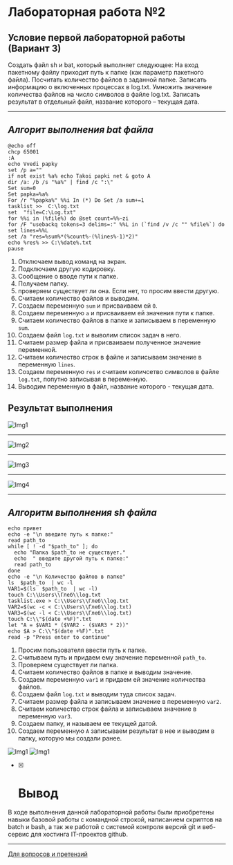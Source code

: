# Лабораторная работа №2
## Условие первой лабораторной работы (Вариант 3)
Создать файл sh и bat, который выполняет следующее:
На вход пакетному файлу приходит путь к папке (как параметр пакетного файла). Посчитать количество файлов в заданной папке. Записать информацию о включенных процессах в log.txt. Умножить значение количества файлов на число символов в файле log.txt. Записать результат в отдельный файл, название которого – текущая дата.
___
##  *Алгорит выполнения bat файла*
```
@echo off
chcp 65001
:A
echo Vvedi papky
set /p a="" 
if not exist %a% echo Takoi papki net & goto A
dir /a: /b /s "%a%" | find /c ":\"
Set sum=0
Set papka=%a% 
For /r "%papka%" %%i In (*) Do Set /a sum+=1
tasklist >>  C:\log.txt
set  "file=C:\Log.txt"
for %%i in (%file%) do @set count=%%~zi
for /F "usebackq tokens=3 delims=:" %%L in (`find /v /c "" %file%`) do set lines=%%L
set /a "res=%sum%*(%count%-(%lines%-1)*2)"
echo %res% >> C:\%date%.txt
pause
```
1. Отключаем вывод команд на экран.
2. Подключаем другую кодировку.
3. Сообщение о вводе пути к папке.
4. Получаем папку.
5. проверяем существует ли она. Если нет, то просим ввести другую.
6. Считаем количество файлов и выводим.
7. Создаем переменную `sum` и присваиваем ей `0`.
8. Создаем переменную `a` и присваиваем ей значения пути к папке.
9. Считаем количество файлов в папке и записываем в переменную `sum`.
10. Создаем файл `log.txt` и выволим список задач в него.
11. Считаем размер файла и присваиваем полученное значение переменной.
12. Считаем количество строк в файле и записываем значение в переменную `lines`.
13. Создаем переменную `res` и считаем количсетво символов в файле `log.txt`, попутно записывая в переменную.
14. Выводим переменную в файл, название которого - текущая дата.
    
## Результат выполнения
![Img1](https://github.com/iis-32170x/RPIIS/blob/Войшнис_Г/Images/a1.png)
___
![Img2](https://github.com/iis-32170x/RPIIS/blob/Войшнис_Г/Images/a2.png)
___
![Img3](https://github.com/iis-32170x/RPIIS/blob/Войшнис_Г/Images/a3.png)
___
![Img4](https://github.com/iis-32170x/RPIIS/blob/Войшнис_Г/Images/a4.png)
___

##  *Алгоритм выполнения sh файла*
```
echo привет
echo -e "\n введите путь к папке:"
read path_to
while [ ! -d "$path_to" ]; do
  echo "Папка $path_to не существует."
  echo  " введите другой путь к папке:"
  read path_to
done
echo -e "\n Количество файлов в папке"
ls  $path_to  | wc -l
VAR1=$(ls  $path_to  | wc -l)
touch C:\\Users\\Глеб\\log.txt
tasklist.exe > C:\\Users\\Глеб\\log.txt 
VAR2=$(wc -c < C:\\Users\\Глеб\\log.txt)
VAR3=$(wc -l < C:\\Users\\Глеб\\log.txt)
touch C:\\"$(date +%F)".txt
let "A = $VAR1 * ($VAR2 - ($VAR3 * 2))"
echo $A > C:\\"$(date +%F)".txt
read -p "Press enter to continue"
```
1. Просим пользователя ввести путь к папке.
2. Считываем путь и придаем ему значение переменной `path_to`.
3. Проверяем существует ли папка.
4. Считаем количество файлов в папке и выводим значение.
5. Создаем переменную `var1` и придаем ей значение количества файлов.
6. Создаем файл `log.txt` и выводим туда список задач.
7. Считаем размер файла и записываем значение в переменную `var2`.
8. Считаем количество строк файла и записываем значение в переменную `var3`.
9. Создаем папку, и называем ее текущей датой.
10. Создаем переменную `A` записываем результат в нее и выводим в папку, которую мы создали ранее.
    
![Img1](https://github.com/iis-32170x/RPIIS/blob/Войшнис_Г/Images/b1.png)
![Img1](https://github.com/iis-32170x/RPIIS/blob/Войшнис_Г/Images/b2.png)

- [X] # Вывод

В ходе выполнения данной лабораторной работы были приобретены навыки базовой работы с командной строкой, написанием скриптов на batch и bash, а так же работой с системой контроля версий git и веб-сервис для хостинга IT-проектов github.
___
[Для вопросов и претензий](https://www.youtube.com/watch?v=HEXWRTEbj1I)

